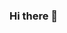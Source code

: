 ### Hi there 👋

<!--
**shiva234/shiva234** is a ✨ _special_ ✨ repository because its `README.md` (this file) appears on your GitHub pro.
my name is shiva jee.i am building a meditation app name angel help people to meditate anywhere on the planet.
i am using google technologies:google earth engine,google map platforms,kotlin ,angular.
i am  passionate about to bring change in people life.

